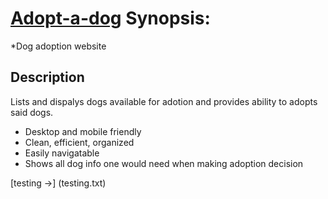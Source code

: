 # [Adopt-a-dog](https://tindalj.github.io/html200/adopt-a-dog/index.html) Synopsis:
*Dog adoption website

## Description

Lists and dispalys dogs available for adotion and provides ability to adopts said dogs. 

* Desktop and mobile friendly
* Clean, efficient, organized
* Easily navigatable
* Shows all dog info one would need when making adoption decision

[testing ->] (testing.txt)